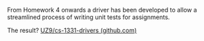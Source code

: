 From Homework 4 onwards a driver has been developed to allow a streamlined process of writing unit tests for assignments.

The result?  [UZ9/cs-1331-drivers (github.com)](https://github.com/UZ9/cs-1331-drivers/)

